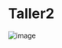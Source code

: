 # Taller2
![image](https://user-images.githubusercontent.com/85718025/133372405-bc01fd60-f009-48fd-80f7-f487e5c445e4.png)
